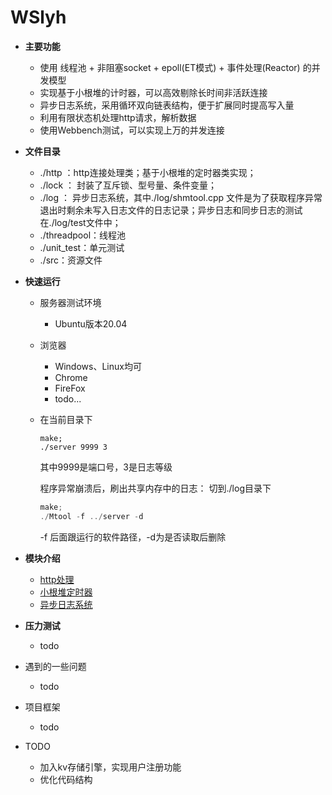 # WSlyh
- **主要功能**
    - 使用 线程池 + 非阻塞socket + epoll(ET模式) + 事件处理(Reactor) 的并发模型
    - 实现基于小根堆的计时器，可以高效剔除长时间非活跃连接
    - 异步日志系统，采用循环双向链表结构，便于扩展同时提高写入量
    - 利用有限状态机处理http请求，解析数据
    - 使用Webbench测试，可以实现上万的并发连接

- **文件目录**
    - ./http ：http连接处理类；基于小根堆的定时器类实现；
    - ./lock ： 封装了互斥锁、型号量、条件变量；
    - ./log ： 异步日志系统，其中./log/shmtool.cpp 文件是为了获取程序异常退出时剩余未写入日志文件的日志记录；异步日志和同步日志的测试在./log/test文件中；
    - ./threadpool：线程池
    - ./unit_test：单元测试
    - ./src：资源文件


- **快速运行**
    - 服务器测试环境  
        - Ubuntu版本20.04
    - 浏览器
        - Windows、Linux均可
        - Chrome
        - FireFox
        - todo...
    - 在当前目录下
        ```C++;
        make;
        ./server 9999 3
        ```
        其中9999是端口号，3是日志等级

        程序异常崩溃后，刷出共享内存中的日志：
        切到./log目录下
        ```C++
        make;
        ./Mtool -f ../server -d
        ```
        -f 后面跟运行的软件路径，-d为是否读取后删除


- **模块介绍**
    - [http处理](https://github.com/hustlyhang/WSlyh/blob/master/http/README.md)
    - [小根堆定时器](https://github.com/hustlyhang/WSlyh/blob/master/http/README.md)
    - [异步日志系统](https://github.com/hustlyhang/WSlyh/blob/master/log/README.md)


- **压力测试**
    - todo

- 遇到的一些问题  
    - todo

- 项目框架
    - todo

- TODO
    - 加入kv存储引擎，实现用户注册功能
    - 优化代码结构
